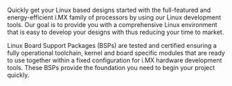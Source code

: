 Quickly get your Linux based designs started with the full-featured and energy-efficient i.MX family of processors 
by using our Linux development tools. Our goal is to provide you with a comprehensive Linux environment that is easy 
to develop your designs with thus reducing your time to market.

Linux Board Support Packages (BSPs) are tested and certified ensuring a fully operational toolchain, kernel and 
board specific modules that are ready to use together within a fixed configuration for i.MX hardware development tools. 
These BSPs provide the foundation you need to begin your project quickly.
